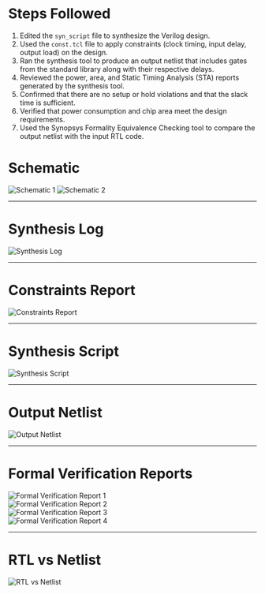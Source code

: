 # Steps Followed

1. Edited the `syn_script` file to synthesize the Verilog design.  
2. Used the `const.tcl` file to apply constraints (clock timing, input delay, output load) on the design.  
3. Ran the synthesis tool to produce an output netlist that includes gates from the standard library along with their respective delays.  
4. Reviewed the power, area, and Static Timing Analysis (STA) reports generated by the synthesis tool.  
5. Confirmed that there are no setup or hold violations and that the slack time is sufficient.  
6. Verified that power consumption and chip area meet the design requirements.  
7. Used the Synopsys Formality Equivalence Checking tool to compare the output netlist with the input RTL code.  

# Schematic

![Schematic 1](img/Screenshot%202024-12-15%20231946.png)
![Schematic 2](img/Screenshot%202024-12-15%20232044.png)

---

# Synthesis Log

![Synthesis Log](img/err_log.png)

---

# Constraints Report

![Constraints Report](img/const_rpt.png)

---

# Synthesis Script

![Synthesis Script](img/syn_script.png)

---

# Output Netlist

![Output Netlist](img/netlist.png)

---

# Formal Verification Reports

![Formal Verification Report 1](img/fm_rep2.png)  
![Formal Verification Report 2](img/fm_rep1.png)  
![Formal Verification Report 3](img/fm_rep2.png)  
![Formal Verification Report 4](img/fm_rep3.png)

---

# RTL vs Netlist

![RTL vs Netlist](img/rtl_vs_netlist.png)
